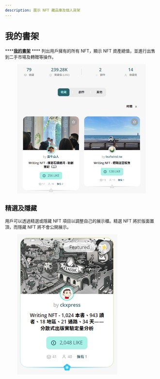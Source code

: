 ```yaml
---
description: 展示 NFT 藏品庫及個人貨架
---
```


# 我的書架

****[**我的書架**](https://liker.land/dashboard) **** 列出用戶擁有的所有 NFT，顯示 NFT 資產總值，並進行出售到二手市場及轉贈等操作。

<figure><img src="../../.gitbook/assets/NFT Dashboard.png" alt=""><figcaption></figcaption></figure>

## 精選及隱藏

用戶可以透過精選或隱藏 NFT 項目以調整自己的展示櫃。精選 NFT 將於版面置頂，而隱藏 NFT 將不會公開展示。

<figure><img src="../../.gitbook/assets/Featured NFT.png" alt=""><figcaption></figcaption></figure>

